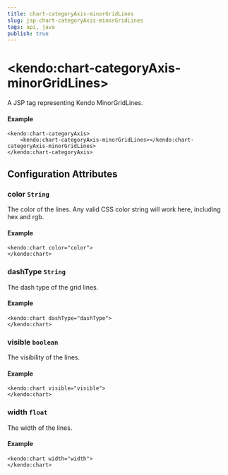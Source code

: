 ```yaml
---
title: chart-categoryAxis-minorGridLines
slug: jsp-chart-categoryAxis-minorGridLines
tags: api, java
publish: true
---
```


# \<kendo:chart-categoryAxis-minorGridLines\>
A JSP tag representing Kendo MinorGridLines.

#### Example
    <kendo:chart-categoryAxis>
        <kendo:chart-categoryAxis-minorGridLines></kendo:chart-categoryAxis-minorGridLines>
    </kendo:chart-categoryAxis>


## Configuration Attributes


### color `String`

The color of the lines. Any valid CSS color string will work here, including hex and
rgb.

#### Example
    <kendo:chart color="color">
    </kendo:chart>



### dashType `String`

The dash type of the grid lines.

#### Example
    <kendo:chart dashType="dashType">
    </kendo:chart>



### visible `boolean`

The visibility of the lines.

#### Example
    <kendo:chart visible="visible">
    </kendo:chart>



### width `float`

The width of the lines.

#### Example
    <kendo:chart width="width">
    </kendo:chart>


 
